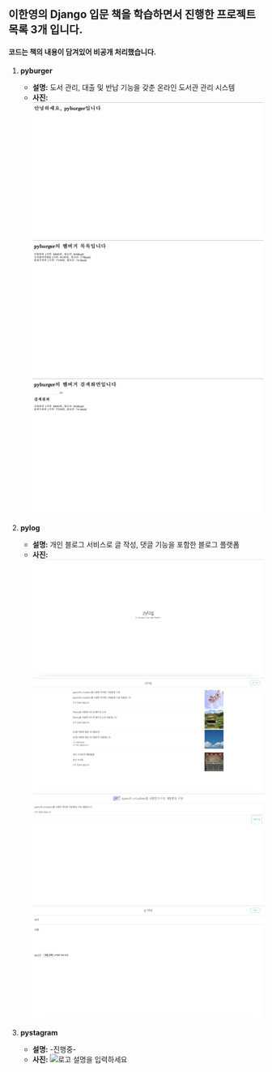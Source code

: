 ## 이한영의 Django 입문 책을 학습하면서 진행한 프로젝트 목록 3개 입니다.
#### 코드는 책의 내용이 담겨있어 비공개 처리했습니다.

1. **pyburger**
   - **설명:** 도서 관리, 대출 및 반납 기능을 갖춘 온라인 도서관 관리 시스템
   - **사진:**
     ![pyburger main](pyburger_img/main.png)
     ![pyburger main](pyburger_img/list.png)
     ![pyburger main](pyburger_img/search.png)

2. **pylog**
   - **설명:** 개인 블로그 서비스로 글 작성, 댓글 기능을 포함한 블로그 플랫폼
   - **사진:** 
     ![pylog main](pylog_img/main.png)
     ![pylog main](pylog_img/posts.png)
     ![pylog main](pylog_img/post_detail.png)
     ![pylog main](pylog_img/post_add.png)


     
3. **pystagram**
   - **설명:** -진행중-
   - **사진:** ![로고 설명을 입력하세요](https://example.com/your-image.jpg)
